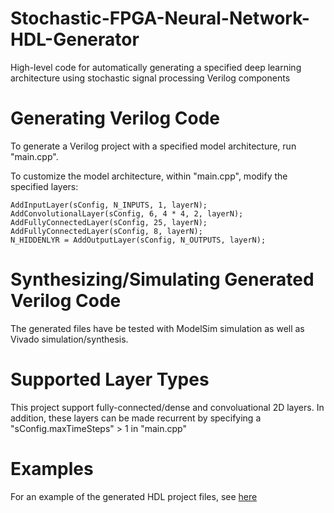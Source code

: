 # Stochastic-FPGA-Neural-Network-HDL-Generator
High-level code for automatically generating a specified deep learning architecture using stochastic signal processing Verilog components

# Generating Verilog Code

To generate a Verilog project with a specified model architecture, run "main.cpp".

To customize the model architecture, within "main.cpp", modify the specified layers:

    AddInputLayer(sConfig, N_INPUTS, 1, layerN);
    AddConvolutionalLayer(sConfig, 6, 4 * 4, 2, layerN);
    AddFullyConnectedLayer(sConfig, 25, layerN);
    AddFullyConnectedLayer(sConfig, 8, layerN);
    N_HIDDENLYR = AddOutputLayer(sConfig, N_OUTPUTS, layerN);

# Synthesizing/Simulating Generated Verilog Code

The generated files have be tested with ModelSim simulation as well as Vivado simulation/synthesis.


# Supported Layer Types

This project support fully-connected/dense and convoluational 2D layers. In addition, these layers can be made recurrent by specifying a "sConfig.maxTimeSteps" > 1 in "main.cpp"

# Examples

For an example of the generated HDL project files, see [here](https://github.com/cceroici/Stochastic-Neural-Network.git)




